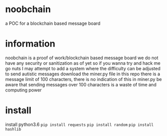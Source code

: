 # noobchain
a POC for a blockchain based message board
# information
noobchain is a proof of work/blockchain based message board
we do not have any security or sanitization as of yet so if you wanna try and hack me go nuts
I may attempt to add a system where the difficulty can be adjusted
to send autistic messages download the miner.py file in this repo
there is a message limit of 100 characters, there is no indication of this in miner.py
be aware that sending messages over 100 characters is a waste of time and computing power
# install
install python3.6
`pip install requests`
`pip install random`
`pip install hashlib`